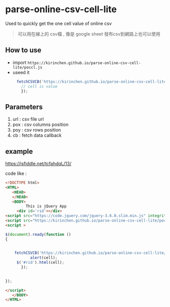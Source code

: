 # parse-online-csv-cell-lite

Used to quickly get the one cell value of online csv

> 可以用在線上的 csv檔 , 像是 google sheet 發布csv到網路上也可以使用

## How to use

 * import ``` https://kirinchen.github.io/parse-online-csv-cell-lite/poccl.js ```
 * useed it
 
 ```javascript
      fetchCSVCB('https://kirinchen.github.io/parse-online-csv-cell-lite/demo_color_srgb.csv',0,1,cell=>{
        // cell is value
		});
 ```
 
 ## Parameters
 
 1. url : csv file url
 2. pox : csv columns position
 3. poy : csv rows position
 4. cb : fetch data callback 
 
 ## example
 
 https://jsfiddle.net/tcfahdqL/13/
 
 code like :
 

 ```HTML
 <!DOCTYPE html>
<HTML>
	<HEAD>
	</HEAD>
	<BODY>
		  This is jQuery App
      <div id='rid'></div>
<script src="https://code.jquery.com/jquery-3.6.0.slim.min.js" integrity="sha256-u7e5khyithlIdTpu22PHhENmPcRdFiHRjhAuHcs05RI=" crossorigin="anonymous"></script>
<script src="https://kirinchen.github.io/parse-online-csv-cell-lite/poccl.js"></script>
<script >

$(document).ready(function ()
{

     
     fetchCSVCB('https://kirinchen.github.io/parse-online-csv-cell-lite/demo_color_srgb.csv',0,1,cell=>{
			alert(cell);
      $('#rid').html(cell);
		});

     
});

</script>
	</BODY>
</HTML>
 ```
